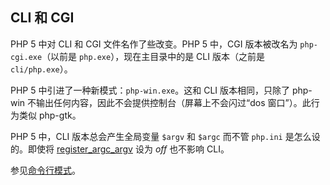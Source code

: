 CLI 和 CGI
----------

PHP 5 中对 CLI 和 CGI 文件名作了些改变。PHP 5 中，CGI 版本被改名为
`php-cgi.exe`（以前是 `php.exe`），现在主目录中的是 CLI 版本（之前是
`cli/php.exe`）。

PHP 5 中引进了一种新模式：`php-win.exe`。这和 CLI 版本相同，只除了
php-win 不输出任何内容，因此不会提供控制台（屏幕上不会闪过“dos
窗口”）。此行为类似 php-gtk。

PHP 5 中，CLI 版本总会产生全局变量 `$argv` 和 `$argc` 而不管 `php.ini`
是怎么设的。即使将
<a href="/ini/core.html#ini.register-argc-argv" class="link">register_argc_argv</a>
设为 *off* 也不影响 CLI。

参见<a href="/features/commandline.html" class="link">命令行模式</a>。
